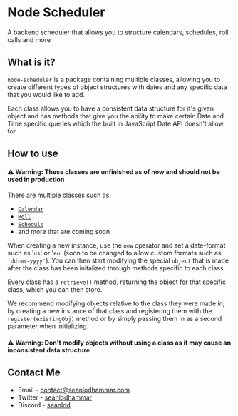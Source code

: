 # Node Scheduler
A backend scheduler that allows you to structure calendars, schedules, roll calls and more

## What is it?
`node-scheduler` is a package containing multiple classes, allowing you to create different types of object structures with dates and any specific data that you would like to add.

Each class allows you to have a consistent data structure for it's given object and has methods that give you the ability to make certain Date and Time specific queries which the built in JavaScript Date API doesn't allow for.

## How to use
#### ⚠️ **Warning**: These classes are unfinished as of now and should **not** be used in production 
There are multiple classes such as: <br>
- <a href='https://github.com/seanlodhammar/node-scheduler/blob/36dd9bdac5d19339cf14df30482163ed0c6ff71a/src/calendar.ts'>`Calendar`</a> 
- <a href=''>`Roll`</a>
- <a href=''>`Schedule`</a> 
- and more that are coming soon

When creating a new instance, use the `new` operator and set a date-format such as '`us`' or '`eu`' (soon to be changed to allow custom formats such as `'dd-mm-yyyy'`). You can then start modifying the special `object` that is made after the class has been initalized through methods specific to each class.

Every class has a `retrieve()` method, returning the object for that specific class, which you can then store.

We recommend modifying objects relative to the class they were made in, by creating a new instance of that class and registering them with the `register(existingObj)` method or by simply passing them in as a second parameter when initializing.

#### ⚠️ **Warning**: Don't modify objects without using a class as it may cause an inconsistent data structure

## Contact Me
- Email - <a href='mailto:contact@seanlodhammar.com'>contact@seanlodhammar.com</a>
- Twitter - <a href='https:twitter/seanlodhammar'>seanlodhammar</a>
- Discord - <a href='https://discord.com/users/797595451972386836'>seanlod</a>